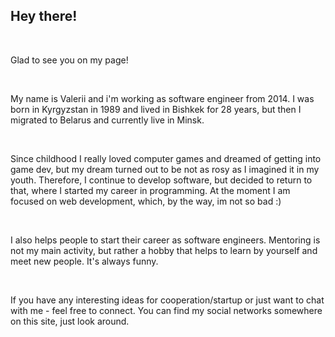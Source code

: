 ## Hey there!

<br>

Glad to see you on my page!

<br>

My name is Valerii and i'm working as software engineer from 2014.
I was born in Kyrgyzstan in 1989 and lived in Bishkek for 28 years, but then I migrated to Belarus and currently live in Minsk.

<br>

Since childhood I really loved computer games and dreamed of getting into game dev, but my dream turned out to be not as rosy as I imagined it in my youth.
Therefore, I continue to develop software, but decided to return to that, where I started my career in programming.
At the moment I am focused on web development, which, by the way, im not so bad :)

<br>

I also helps people to start their career as software engineers. Mentoring is not my main activity, but rather a hobby that helps to learn by yourself and meet new people. It's always funny.

<br>

If you have any interesting ideas for cooperation/startup or just want to chat with me - feel free to connect. You can find my social networks somewhere on this site, just look around.

